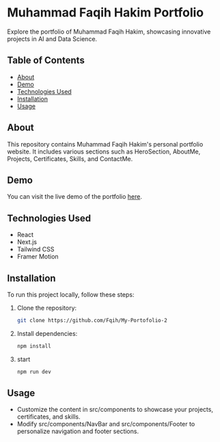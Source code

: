 # Muhammad Faqih Hakim Portfolio


Explore the portfolio of Muhammad Faqih Hakim, showcasing innovative projects in AI and Data Science.

## Table of Contents

- [About](#about)
- [Demo](#demo)
- [Technologies Used](#technologies-used)
- [Installation](#installation)
- [Usage](#usage)

## About

This repository contains Muhammad Faqih Hakim's personal portfolio website. It includes various sections such as HeroSection, AboutMe, Projects, Certificates, Skills, and ContactMe.

## Demo

You can visit the live demo of the portfolio [here](https://www.faqihhakim.com/).

## Technologies Used

- React
- Next.js
- Tailwind CSS
- Framer Motion

## Installation

To run this project locally, follow these steps:

1. Clone the repository:

   ```bash
   git clone https://github.com/Fqih/My-Portofolio-2
   ```
2. Install dependencies:
    ```bash
    npm install
    ```
3. start
    ```bash
    npm run dev
   ```
## Usage
*  Customize the content in src/components to showcase your projects, certificates, and skills.
*  Modify src/components/NavBar and src/components/Footer to personalize navigation and footer sections.
